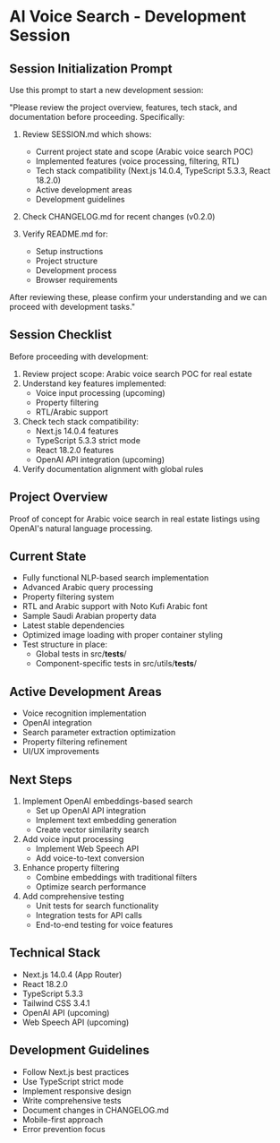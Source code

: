 # AI Voice Search - Development Session

## Session Initialization Prompt
Use this prompt to start a new development session:

"Please review the project overview, features, tech stack, and documentation before proceeding. Specifically:

1. Review SESSION.md which shows:
   - Current project state and scope (Arabic voice search POC)
   - Implemented features (voice processing, filtering, RTL)
   - Tech stack compatibility (Next.js 14.0.4, TypeScript 5.3.3, React 18.2.0)
   - Active development areas
   - Development guidelines

2. Check CHANGELOG.md for recent changes (v0.2.0)

3. Verify README.md for:
   - Setup instructions
   - Project structure
   - Development process
   - Browser requirements

After reviewing these, please confirm your understanding and we can proceed with development tasks."

## Session Checklist
Before proceeding with development:
1. Review project scope: Arabic voice search POC for real estate
2. Understand key features implemented:
   - Voice input processing (upcoming)
   - Property filtering
   - RTL/Arabic support
3. Check tech stack compatibility:
   - Next.js 14.0.4 features
   - TypeScript 5.3.3 strict mode
   - React 18.2.0 features
   - OpenAI API integration (upcoming)
4. Verify documentation alignment with global rules

## Project Overview
Proof of concept for Arabic voice search in real estate listings using OpenAI's natural language processing.

## Current State
- Fully functional NLP-based search implementation
- Advanced Arabic query processing
- Property filtering system
- RTL and Arabic support with Noto Kufi Arabic font
- Sample Saudi Arabian property data
- Latest stable dependencies
- Optimized image loading with proper container styling
- Test structure in place:
  - Global tests in src/__tests__/
  - Component-specific tests in src/utils/__tests__/

## Active Development Areas
- Voice recognition implementation
- OpenAI integration
- Search parameter extraction optimization
- Property filtering refinement
- UI/UX improvements

## Next Steps
1. Implement OpenAI embeddings-based search
   - Set up OpenAI API integration
   - Implement text embedding generation
   - Create vector similarity search
2. Add voice input processing
   - Implement Web Speech API
   - Add voice-to-text conversion
3. Enhance property filtering
   - Combine embeddings with traditional filters
   - Optimize search performance
4. Add comprehensive testing
   - Unit tests for search functionality
   - Integration tests for API calls
   - End-to-end testing for voice features

## Technical Stack
- Next.js 14.0.4 (App Router)
- React 18.2.0
- TypeScript 5.3.3
- Tailwind CSS 3.4.1
- OpenAI API (upcoming)
- Web Speech API (upcoming)

## Development Guidelines
- Follow Next.js best practices
- Use TypeScript strict mode
- Implement responsive design
- Write comprehensive tests
- Document changes in CHANGELOG.md
- Mobile-first approach
- Error prevention focus 